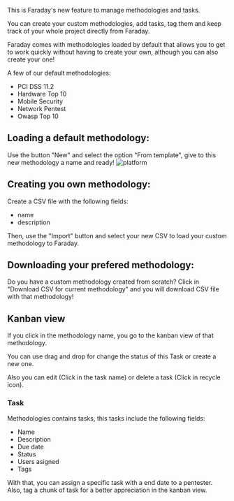 This is Faraday's new feature to manage methodologies and tasks.

You can create your custom methodologies, add tasks, tag them and keep track of your whole project directly from Faraday.

Faraday comes with methodologies loaded by default that allows you to get to work quickly without having to create your own, although you can also create your one!

A few of our default methodologies:

* PCI DSS 11.2
* Hardware Top 10
* Mobile Security
* Network Pentest
* Owasp Top 10

## Loading a default methodology:

Use the button "New" and select the option "From template", give to this new methodology a name and ready!
![platform](https://raw.github.com/wiki/infobyte/faraday/images/platform/new_methodology.png) 

## Creating you own methodology:

Create a CSV file with the following fields:

* name
* description

Then, use the "Import" button and select your new CSV to load your custom methodology to Faraday.

## Downloading your prefered methodology:

Do you have a custom methodology created from scratch? Click in "Download CSV for current methodology" and you will download CSV file with that methodology!


## Kanban view

If you click in the methodology name, you go to the kanban view of that methodology.

You can use drag and drop for change the status of this Task or create a new one.

Also you can edit (Click in the task name) or delete a task (Click in recycle icon).

### Task

Methodologies contains tasks, this tasks include the following fields:

* Name
* Description
* Due date
* Status
* Users asigned
* Tags

With that, you can assign a specific task with a end date to a pentester.
Also, tag a chunk of task for a better appreciation in the kanban view.




